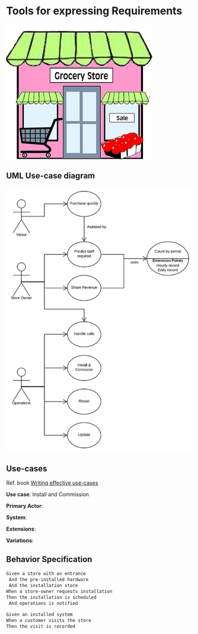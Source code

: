 # Tools for expressing Requirements

![store](images/store.png "store")

## UML Use-case diagram

![usecasediag](images/counting-use-case-diag.svg "use case diagram")

## Use-cases

Ref. book [Writing effective use-cases](https://www.academia.edu/22312187/Writing_Effective_Use_Cases_Writing_Effective_Use_Cases)

**Use case**: Install and Commission

**Primary Actor**:

**System**:

**Extensions**:

**Variations**:

## Behavior Specification

```BDD
Given a store with an entrance
 And the pre-installed hardware
 And the installation store
When a store-owner requests installation
Then the installation is scheduled
 And operations is notified
```

```BDD
Given an installed system
When a customer visits the store
Then the visit is recorded
```
